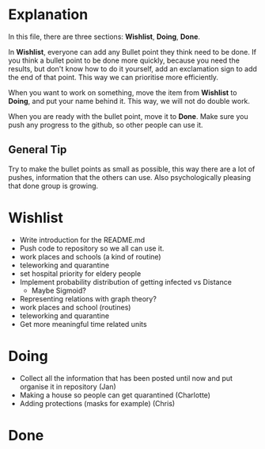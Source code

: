 # Explanation
In this file, there are three sections:
**Wishlist**,
**Doing**,
**Done**.

In **Wishlist**, everyone can add any Bullet point they think need to be done.
If you think a bullet point to be done more quickly, because you need the results, 
but don't know how to do it yourself, add an exclamation sign to add the end of that point.
This way we can prioritise more efficiently.

When you want to work on something, move the item from **Wishlist** to **Doing**, and put your name behind it.
This way, we will not do double work.

When you are ready with the bullet point, move it to **Done**.
Make sure you push any progress to the github, so other people can use it.

## General Tip
Try to make the bullet points as small as possible, this way there are a lot of pushes, information that the others can use.
Also psychologically pleasing that done group is growing.


# Wishlist
* Write introduction for the README.md
* Push code to repository so we all can use it.
* work places and schools (a kind of routine)
* teleworking and quarantine
* set hospital priority for eldery people
* Implement probability distribution of getting infected vs Distance
	- Maybe Sigmoid?
* Representing relations with graph theory?
* work places and school (routines)
* teleworking and quarantine
* Get more meaningful time related units

# Doing
* Collect all the information that has been posted until now and put organise it in repository (Jan)
* Making a house so people can get quarantined (Charlotte) 
* Adding protections (masks for example) (Chris)

# Done
